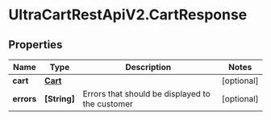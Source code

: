 # UltraCartRestApiV2.CartResponse

## Properties
Name | Type | Description | Notes
------------ | ------------- | ------------- | -------------
**cart** | [**Cart**](Cart.md) |  | [optional] 
**errors** | **[String]** | Errors that should be displayed to the customer | [optional] 


